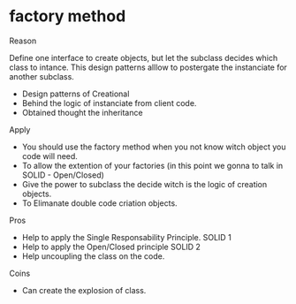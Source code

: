 # factory method 

Reason 

Define one interface to create objects, but let the subclass decides which class to intance. This design patterns alllow to postergate the instanciate for another subclass.


- Design patterns of Creational 
- Behind the logic of instanciate from client code.
- Obtained thought the inheritance 

Apply 

- You should use the factory method when you not know witch object you code will need.
- To allow the extention of your factories (in this point we gonna to talk in  SOLID -  Open/Closed)
- Give the power to subclass the decide witch is the logic of creation objects.
- To Elimanate double code criation objects.


Pros 

- Help to apply the Single Responsability Principle. SOLID 1
- Help to apply the Open/Closed principle            SOLID 2
- Help uncoupling the class on the code.  

Coins

- Can create the explosion of class.


